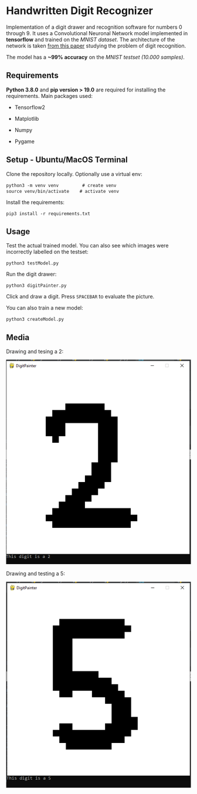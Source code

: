 # Handwritten Digit Recognizer 

Implementation of a digit drawer and recognition software for numbers 0 through 9. It uses a Convolutional Neuronal Network model implemented in **tensorflow** 
and trained on the *MNIST dataset*. The architecture of the network is taken [from this paper](https://core.ac.uk/download/pdf/231148505.pdf) 
studying the problem of digit recognition.

The model has a **~99% accuracy** on the *MNIST testset (10.000 samples)*.

## Requirements

**Python 3.8.0** and **pip version > 19.0** are required for installing the requirements. Main packages used:

* Tensorflow2

* Matplotlib

* Numpy

* Pygame

## Setup - Ubuntu/MacOS Terminal

Clone the repository locally. Optionally use a virtual env:
```
python3 -m venv venv         # create venv
source venv/bin/activate    # activate venv
```

Install the requirements:
```
pip3 install -r requirements.txt
```

## Usage

Test the actual trained model. You can also see which images were incorrectly labelled on the testset:
```
python3 testModel.py
```

Run the digit drawer:
```
python3 digitPainter.py
```
Click and draw a digit. Press ```SPACEBAR``` to evaluate the picture.


You can also train a new model:
```
python3 createModel.py
```

## Media

Drawing and tesing a 2:

![2_drawing](https://github.com/btudorache/handwritten-digit-recognizer/blob/master/readme_media/2_drawing.PNG)

Drawing and testing a 5:

![5_drawing](https://github.com/btudorache/handwritten-digit-recognizer/blob/master/readme_media/5_drawing.PNG)


